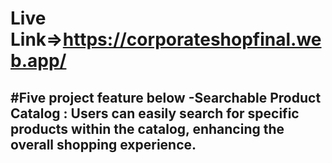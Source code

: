 #  Live Link=>https://corporateshopfinal.web.app/
#Five project feature below
-Searchable Product Catalog : Users can easily search for specific products within the catalog, enhancing the overall shopping experience.
-

